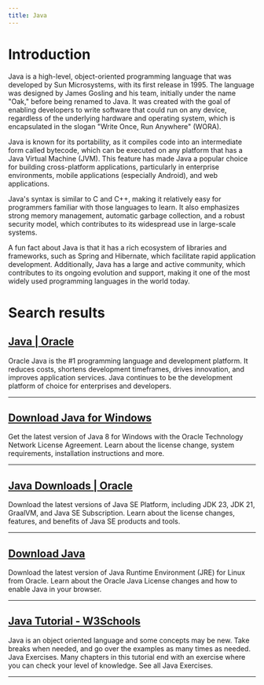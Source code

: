 ```yaml
---
title: Java
---
```


# Introduction
Java is a high-level, object-oriented programming language that was developed by Sun Microsystems, with its first release in 1995. The language was designed by James Gosling and his team, initially under the name "Oak," before being renamed to Java. It was created with the goal of enabling developers to write software that could run on any device, regardless of the underlying hardware and operating system, which is encapsulated in the slogan "Write Once, Run Anywhere" (WORA).

Java is known for its portability, as it compiles code into an intermediate form called bytecode, which can be executed on any platform that has a Java Virtual Machine (JVM). This feature has made Java a popular choice for building cross-platform applications, particularly in enterprise environments, mobile applications (especially Android), and web applications.

Java's syntax is similar to C and C++, making it relatively easy for programmers familiar with those languages to learn. It also emphasizes strong memory management, automatic garbage collection, and a robust security model, which contributes to its widespread use in large-scale systems.

A fun fact about Java is that it has a rich ecosystem of libraries and frameworks, such as Spring and Hibernate, which facilitate rapid application development. Additionally, Java has a large and active community, which contributes to its ongoing evolution and support, making it one of the most widely used programming languages in the world today.

# Search results


## [Java | Oracle](https://www.java.com/)

Oracle Java is the #1 programming language and development platform. It reduces costs, shortens development timeframes, drives innovation, and improves application services. Java continues to be the development platform of choice for enterprises and developers.

---

## [Download Java for Windows](https://www.java.com/download/ie_manual.jsp)

Get the latest version of Java 8 for Windows with the Oracle Technology Network License Agreement. Learn about the license change, system requirements, installation instructions and more.

---

## [Java Downloads | Oracle](https://www.oracle.com/java/technologies/downloads/)

Download the latest versions of Java SE Platform, including JDK 23, JDK 21, GraalVM, and Java SE Subscription. Learn about the license changes, features, and benefits of Java SE products and tools.

---

## [Download Java](https://www.java.com/en/download/)

Download the latest version of Java Runtime Environment (JRE) for Linux from Oracle. Learn about the Oracle Java License changes and how to enable Java in your browser.

---

## [Java Tutorial - W3Schools](https://www.w3schools.com/java/)

Java is an object oriented language and some concepts may be new. Take breaks when needed, and go over the examples as many times as needed. Java Exercises. Many chapters in this tutorial end with an exercise where you can check your level of knowledge. See all Java Exercises.

---

